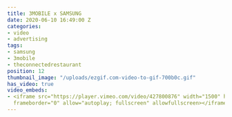 ```yaml
---
title: 3MOBILE x SAMSUNG
date: 2020-06-10 16:49:00 Z
categories:
- video
- advertising
tags:
- samsung
- 3mobile
- theconnectedrestaurant
position: 12
thumbnail_image: "/uploads/ezgif.com-video-to-gif-700b0c.gif"
has_video: true
video_embeds:
- <iframe src="https://player.vimeo.com/video/427800876" width="1500" height="844"
  frameborder="0" allow="autoplay; fullscreen" allowfullscreen></iframe>
---
```


